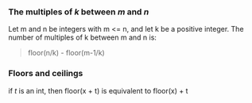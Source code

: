 ### The multiples of *k* between *m* and *n*

Let m and n be integers with m <= n, and let k be a positive integer. 
The number of multiples of k between m and n is:

> floor(n/k) - floor(m-1/k)

### Floors and ceilings

if *t* is an int, then floor(x + t) is equivalent to floor(x) + t


